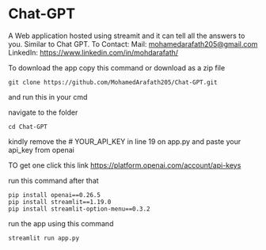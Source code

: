 # Chat-GPT
A Web application hosted using streamit and it can tell all the answers to you. Similar to Chat GPT.
To Contact:
Mail: mohamedarafath205@gmail.com
LinkedIn: https://www.linkedin.com/in/mohdarafath/




To download the app copy this command or download as a zip file

```
git clone https://github.com/MohamedArafath205/Chat-GPT.git
```

and run this in your cmd

navigate to the folder

```
cd Chat-GPT
```

kindly remove the # YOUR_API_KEY in line 19 on app.py and paste your api_key from openai

TO get one click this link
https://platform.openai.com/account/api-keys

run this command after that

```
pip install openai==0.26.5
pip install streamlit==1.19.0
pip install streamlit-option-menu==0.3.2

```

run the app using this command

```
streamlit run app.py
```

